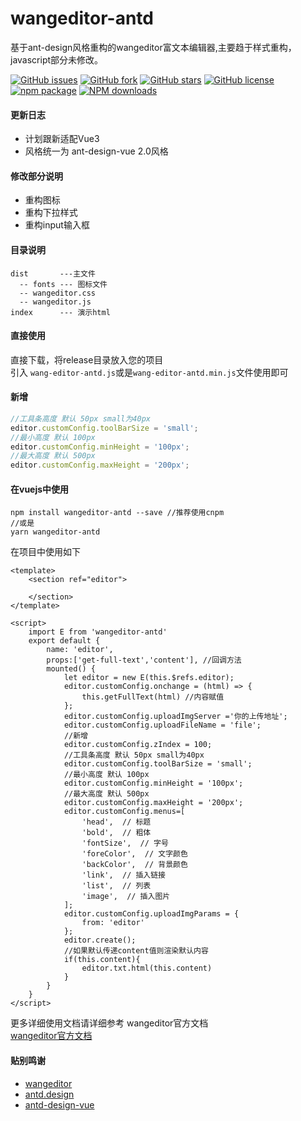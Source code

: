 # wangeditor-antd
基于ant-design风格重构的wangeditor富文本编辑器,主要趋于样式重构，javascript部分未修改。  
  
[![GitHub issues](https://img.shields.io/github/issues/top-dante/wangeditor-antd)](https://github.com/top-dante/wangeditor-antd)
[![GitHub fork](https://img.shields.io/github/forks/top-dante/wangeditor-antd)](https://github.com/top-dante/wangeditor-antd)
[![GitHub stars](https://img.shields.io/github/stars/top-dante/wangeditor-antd)](https://github.com/top-dante/wangeditor-antd)
[![GitHub license](https://img.shields.io/github/license/top-dante/wangeditor-antd)](https://github.com/top-dante/wangeditor-antd)
[![npm package](https://img.shields.io/npm/v/wangeditor-antd.svg?style=flat-square)](https://www.npmjs.com/package/wangeditor-antd) 
[![NPM downloads](http://img.shields.io/npm/dm/wangeditor-antd.svg?style=flat-square)](https://www.npmjs.com/package/wangeditor-antd)

#### 更新日志  
* 计划跟新适配Vue3  
* 风格统一为 ant-design-vue 2.0风格  

#### 修改部分说明  
* 重构图标
* 重构下拉样式 
* 重构input输入框

#### 目录说明  
```
dist       ---主文件  
  -- fonts --- 图标文件 
  -- wangeditor.css
  -- wangeditor.js 
index      --- 演示html  
```  
#### 直接使用   
直接下载，将release目录放入您的项目  
引入 `wang-editor-antd.js`或是`wang-editor-antd.min.js`文件使用即可
#### 新增  
```javascript
//工具条高度 默认 50px small为40px
editor.customConfig.toolBarSize = 'small';
//最小高度 默认 100px
editor.customConfig.minHeight = '100px';
//最大高度 默认 500px
editor.customConfig.maxHeight = '200px';
```
#### 在vuejs中使用  
```
npm install wangeditor-antd --save //推荐使用cnpm
//或是
yarn wangeditor-antd
```
在项目中使用如下  
```vue
<template>
    <section ref="editor">

    </section>
</template>

<script>
    import E from 'wangeditor-antd'
    export default {
        name: 'editor',
        props:['get-full-text','content'], //回调方法
        mounted() {
            let editor = new E(this.$refs.editor);
            editor.customConfig.onchange = (html) => {
                this.getFullText(html) //内容赋值
            };
            editor.customConfig.uploadImgServer ='你的上传地址';
            editor.customConfig.uploadFileName = 'file';
            //新增
            editor.customConfig.zIndex = 100;
            //工具条高度 默认 50px small为40px
            editor.customConfig.toolBarSize = 'small';
            //最小高度 默认 100px
            editor.customConfig.minHeight = '100px';
            //最大高度 默认 500px
            editor.customConfig.maxHeight = '200px';
            editor.customConfig.menus=[
                'head',  // 标题
                'bold',  // 粗体
                'fontSize',  // 字号
                'foreColor',  // 文字颜色
                'backColor',  // 背景颜色
                'link',  // 插入链接
                'list',  // 列表
                'image',  // 插入图片
            ];
            editor.customConfig.uploadImgParams = {
                from: 'editor'
            };
            editor.create();
            //如果默认传递content值则渲染默认内容
            if(this.content){
                editor.txt.html(this.content)
            }
        }
    }
</script>
```
更多详细使用文档请详细参考 wangeditor官方文档  
<a href="https://www.kancloud.cn/wangfupeng/wangeditor3/332599" target="_blan">wangeditor官方文档</a>
#### 贴别鸣谢  
* <a href="http://www.wangeditor.com/" target="_blan">wangeditor</a>
* <a href="https://ant.design" target="_blan">antd.design</a>  
* <a href="https://antdv.com" target="_blan">antd-design-vue</a> 

